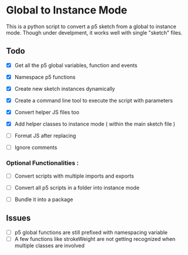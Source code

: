 # Global to Instance Mode

This is a python script to convert a p5 sketch from a global to instance mode. Though under develpment, it works well with single "sketch" files. 


## Todo

- [x] Get all the p5 global variables, function and events
- [x] Namespace p5 functions
- [x] Create new sketch instances dynamically
- [x] Create a command line tool to execute the script with parameters
- [x] Convert helper JS files too
- [x] Add helper classes to instance mode ( within the main sketch file )
- [ ] Format JS after replacing
- [ ] Ignore comments


### Optional Functionalities : 

- [ ] Convert scripts with multiple imports and exports
- [ ] Convert all p5 scripts in a folder into instance mode   
- [ ] Bundle it into a package 


## Issues

- [ ] p5 global functions are still prefixed with namespacing variable
- [ ] A few functions like strokeWeight are not getting recognized when multiple classes are involved
